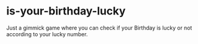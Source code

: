# is-your-birthday-lucky
Just a gimmick game where you can check if your Birthday is lucky or not according to your lucky number.
 
